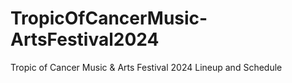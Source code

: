 # TropicOfCancerMusic-ArtsFestival2024
Tropic of Cancer Music &amp; Arts Festival 2024 Lineup and Schedule
